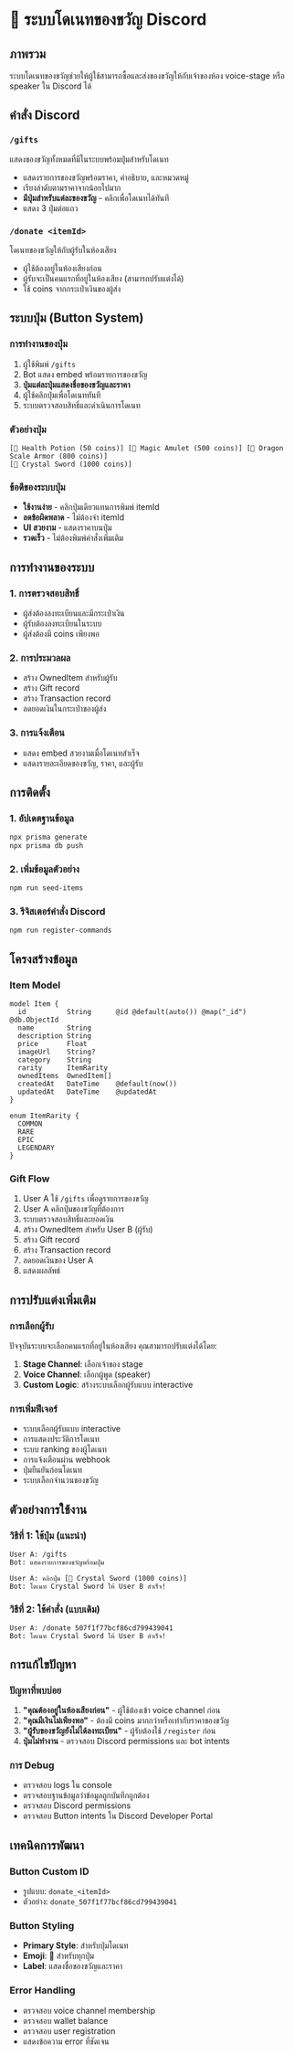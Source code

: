 # 🎁 ระบบโดเนทของขวัญ Discord

## ภาพรวม
ระบบโดเนทของขวัญช่วยให้ผู้ใช้สามารถซื้อและส่งของขวัญให้กับเจ้าของห้อง voice-stage หรือ speaker ใน Discord ได้

## คำสั่ง Discord

### `/gifts`
แสดงของขวัญทั้งหมดที่มีในระบบพร้อมปุ่มสำหรับโดเนท
- แสดงรายการของขวัญพร้อมราคา, คำอธิบาย, และหมวดหมู่
- เรียงลำดับตามราคาจากน้อยไปมาก
- **มีปุ่มสำหรับแต่ละของขวัญ** - คลิกเพื่อโดเนทได้ทันที
- แสดง 3 ปุ่มต่อแถว

### `/donate <itemId>`
โดเนทของขวัญให้กับผู้รับในห้องเสียง
- ผู้ใช้ต้องอยู่ในห้องเสียงก่อน
- ผู้รับจะเป็นคนแรกที่อยู่ในห้องเสียง (สามารถปรับแต่งได้)
- ใช้ coins จากกระเป๋าเงินของผู้ส่ง

## ระบบปุ่ม (Button System)

### การทำงานของปุ่ม
1. ผู้ใช้พิมพ์ `/gifts`
2. Bot แสดง embed พร้อมรายการของขวัญ
3. **ปุ่มแต่ละปุ่มแสดงชื่อของขวัญและราคา**
4. ผู้ใช้คลิกปุ่มเพื่อโดเนททันที
5. ระบบตรวจสอบสิทธิ์และดำเนินการโดเนท

### ตัวอย่างปุ่ม
```
[🎁 Health Potion (50 coins)] [🎁 Magic Amulet (500 coins)] [🎁 Dragon Scale Armor (800 coins)]
[🎁 Crystal Sword (1000 coins)]
```

### ข้อดีของระบบปุ่ม
- **ใช้งานง่าย** - คลิกปุ่มเดียวแทนการพิมพ์ itemId
- **ลดข้อผิดพลาด** - ไม่ต้องจำ itemId
- **UI สวยงาม** - แสดงราคาบนปุ่ม
- **รวดเร็ว** - ไม่ต้องพิมพ์คำสั่งเพิ่มเติม

## การทำงานของระบบ

### 1. การตรวจสอบสิทธิ์
- ผู้ส่งต้องลงทะเบียนและมีกระเป๋าเงิน
- ผู้รับต้องลงทะเบียนในระบบ
- ผู้ส่งต้องมี coins เพียงพอ

### 2. การประมวลผล
- สร้าง OwnedItem สำหรับผู้รับ
- สร้าง Gift record
- สร้าง Transaction record
- ลดยอดเงินในกระเป๋าของผู้ส่ง

### 3. การแจ้งเตือน
- แสดง embed สวยงามเมื่อโดเนทสำเร็จ
- แสดงรายละเอียดของขวัญ, ราคา, และผู้รับ

## การติดตั้ง

### 1. อัปเดตฐานข้อมูล
```bash
npx prisma generate
npx prisma db push
```

### 2. เพิ่มข้อมูลตัวอย่าง
```bash
npm run seed-items
```

### 3. รีจิสเตอร์คำสั่ง Discord
```bash
npm run register-commands
```

## โครงสร้างข้อมูล

### Item Model
```prisma
model Item {
  id          String      @id @default(auto()) @map("_id") @db.ObjectId
  name        String
  description String
  price       Float
  imageUrl    String?
  category    String
  rarity      ItemRarity
  ownedItems  OwnedItem[]
  createdAt   DateTime    @default(now())
  updatedAt   DateTime    @updatedAt
}

enum ItemRarity {
  COMMON
  RARE
  EPIC
  LEGENDARY
}
```

### Gift Flow
1. User A ใช้ `/gifts` เพื่อดูรายการของขวัญ
2. User A คลิกปุ่มของขวัญที่ต้องการ
3. ระบบตรวจสอบสิทธิ์และยอดเงิน
4. สร้าง OwnedItem สำหรับ User B (ผู้รับ)
5. สร้าง Gift record
6. สร้าง Transaction record
7. ลดยอดเงินของ User A
8. แสดงผลลัพธ์

## การปรับแต่งเพิ่มเติม

### การเลือกผู้รับ
ปัจจุบันระบบจะเลือกคนแรกที่อยู่ในห้องเสียง คุณสามารถปรับแต่งได้โดย:

1. **Stage Channel**: เลือกเจ้าของ stage
2. **Voice Channel**: เลือกผู้พูด (speaker)
3. **Custom Logic**: สร้างระบบเลือกผู้รับแบบ interactive

### การเพิ่มฟีเจอร์
- ระบบเลือกผู้รับแบบ interactive
- การแสดงประวัติการโดเนท
- ระบบ ranking ของผู้โดเนท
- การแจ้งเตือนผ่าน webhook
- ปุ่มยืนยันก่อนโดเนท
- ระบบเลือกจำนวนของขวัญ

## ตัวอย่างการใช้งาน

### วิธีที่ 1: ใช้ปุ่ม (แนะนำ)
```
User A: /gifts
Bot: แสดงรายการของขวัญพร้อมปุ่ม

User A: คลิกปุ่ม [🎁 Crystal Sword (1000 coins)]
Bot: โดเนท Crystal Sword ให้ User B สำเร็จ!
```

### วิธีที่ 2: ใช้คำสั่ง (แบบเดิม)
```
User A: /donate 507f1f77bcf86cd799439041
Bot: โดเนท Crystal Sword ให้ User B สำเร็จ!
```

## การแก้ไขปัญหา

### ปัญหาที่พบบ่อย
1. **"คุณต้องอยู่ในห้องเสียงก่อน"** - ผู้ใช้ต้องเข้า voice channel ก่อน
2. **"คุณมีเงินไม่เพียงพอ"** - ต้องมี coins มากกว่าหรือเท่ากับราคาของขวัญ
3. **"ผู้รับของขวัญยังไม่ได้ลงทะเบียน"** - ผู้รับต้องใช้ `/register` ก่อน
4. **ปุ่มไม่ทำงาน** - ตรวจสอบ Discord permissions และ bot intents

### การ Debug
- ตรวจสอบ logs ใน console
- ตรวจสอบฐานข้อมูลว่าข้อมูลถูกบันทึกถูกต้อง
- ตรวจสอบ Discord permissions
- ตรวจสอบ Button intents ใน Discord Developer Portal

## เทคนิคการพัฒนา

### Button Custom ID
- รูปแบบ: `donate_<itemId>`
- ตัวอย่าง: `donate_507f1f77bcf86cd799439041`

### Button Styling
- **Primary Style**: สำหรับปุ่มโดเนท
- **Emoji**: 🎁 สำหรับทุกปุ่ม
- **Label**: แสดงชื่อของขวัญและราคา

### Error Handling
- ตรวจสอบ voice channel membership
- ตรวจสอบ wallet balance
- ตรวจสอบ user registration
- แสดงข้อความ error ที่ชัดเจน